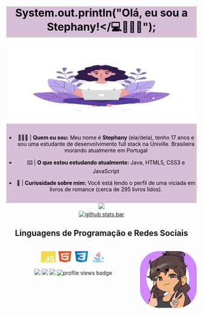 

# <p align=center style="text-align: center; background: thistle; color:black ;"> System.out.println(**"Olá, eu sou a Stephany!</💻​​🙋🏽‍♀️"**);</p>

<div align=center style=" background: thistle; color:black; display:flex; flex-direction: column; align-itens:center;">
<img align=center height="200" widht="100px" src="img1.png" >

- 👩🏽‍💻 ​| **Quem eu sou:** Meu nome é **Stephany** (ela/dela), tenho 17 anos e sou uma estudante de desenvolvimento full stack na Univille. 
Brasileira morando atualmente em Portugal

- ⌨️​ | **O que estou estudando atualmente:** Java, HTML5, CSS3 e JavaScript

- 🦋​ | **Curiosidade sobre mim:** Você está lendo o perfil de uma viciada em livros de romance (cerca de 295 livros lidos).

</div> 

<div align="center" >
  <a href="https://github.com/stephanysribeiro">
  <img height="180" src="https://github-readme-stats.vercel.app/api?username=stephanysribeiro&include_all_commits=true&theme=jolly"/>
  <div align="center">
  <a href="https://github.com/anuraghazra/github-readme-stats">
    <img alt="github stats bar" align="center" src="https://github-readme-stats.vercel.app/api/top-langs/?username=stephanysribeiro&layout=compact&theme=jolly&card_width=300&hide=cmake,c,swift,kotlin,c%2B%2B,objective-c" />
  </a>
 </div>

## Linguagens de Programação e Redes Sociais
<div align=center style="display: inline_block"><br>
  <img align="center" alt="ste-Js" height="30" width="40" src="https://raw.githubusercontent.com/devicons/devicon/master/icons/javascript/javascript-plain.svg">
  <img align="center" alt="ste-HTML" height="30" width="40" src="https://raw.githubusercontent.com/devicons/devicon/master/icons/html5/html5-original.svg">
  <img align="center" alt="ste-CSS" height="30" width="40" src="https://raw.githubusercontent.com/devicons/devicon/master/icons/css3/css3-original.svg">
  <img align="center" alt="ste-java" height="30" width="40" src="https://raw.githubusercontent.com/devicons/devicon/master/icons/java/java-original.svg">
  <img align="right" alt="ste-pic" height="150" style="border-radius:50px;" src="img2.png">
</div>
  
  <div>⠀⠀⠀⠀⠀⠀</div>

<div > 
  <a href="https://instagram.com/stehhss" target="_blank"><img src="https://img.shields.io/badge/-Instagram-%23E4405F?style=for-the-badge&logo=instagram&logoColor=white" target="_blank"></a>
  <a href = "sousastephany2005@gmail.com"><img src="https://img.shields.io/badge/-Gmail-%23333?style=for-the-badge&logo=gmail&logoColor=white" target="_blank"></a>
  <a href="https://www.linkedin.com/in/stephany-sousa-7369b5218" target="_blank"><img src="https://img.shields.io/badge/-LinkedIn-%230077B5?style=for-the-badge&logo=linkedin&logoColor=white" target="_blank"></a> 
    <img alt="profile views badge" src="https://komarev.com/ghpvc/?username=stephanysribeiro&style=flat&color=09131b&label=Views"">
    </div>
      
 
